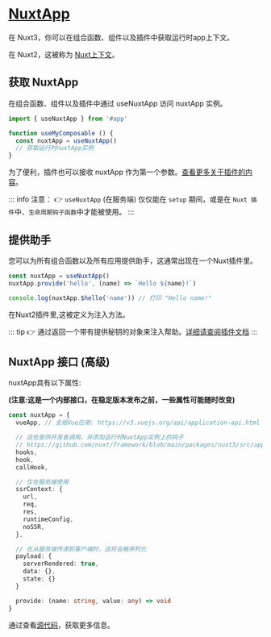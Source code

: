 # [NuxtApp](https://v3.nuxtjs.org/docs/usage/nuxt-app)

在 Nuxt3，你可以在组合函数、组件以及插件中获取运行时app上下文。

在 Nuxt2，这被称为 [Nuxt上下文](https://nuxtjs.org/docs/internals-glossary/context/#the-context)。

## 获取 NuxtApp

在组合函数、组件以及插件中通过 useNuxtApp 访问 nuxtApp 实例。

```ts
import { useNuxtApp } from '#app'

function useMyComposable () {
  const nuxtApp = useNuxtApp()
  // 获取运行时nuxtApp实例
}
```

为了便利，插件也可以接收 nuxtApp 作为第一个参数。[查看更多关于插件的内容](https://v3.nuxtjs.org/docs/directory-structure/plugins/)。

::: info 注意：
👉  `useNuxtApp` (在服务端) 仅仅能在 `setup` 期间，或是在 `Nuxt 插件`中、`生命周期钩子函数`中才能被使用。
:::

## 提供助手
您可以为所有组合函数以及所有应用提供助手，这通常出现在一个Nuxt插件里。

```ts 
const nuxtApp = useNuxtApp()
nuxtApp.provide('hello', (name) => `Hello ${name}!`)

console.log(nuxtApp.$hello('name')) // 打印 "Hello name!"
```

在Nuxt2插件里,这被定义为注入方法。

::: tip
👉  通过返回一个带有提供秘钥的对象来注入帮助。[详细请查阅插件文档](https://v3.nuxtjs.org/docs/directory-structure/plugins)
:::

## NuxtApp 接口 (高级)
nuxtApp具有以下属性:

**(注意:这是一个内部接口，在稳定版本发布之前，一些属性可能随时改变)**

``` ts
const nuxtApp = {
  vueApp, // 全局Vue应用: https://v3.vuejs.org/api/application-api.html

  // 这些是供开发者调用，并添加运行时NuxtApp实例上的钩子
  // https://github.com/nuxt/framework/blob/main/packages/nuxt3/src/app/nuxt.ts#L18
  hooks,
  hook,
  callHook,

  // 仅在服务端使用
  ssrContext: {
    url,
    req,
    res,
    runtimeConfig,
    noSSR,
  },

  // 在从服务端传递到客户端时，这将会被序列化
  payload: {
    serverRendered: true,
    data: {},
    state: {}
  }

  provide: (name: string, value: any) => void
}
```

通过查看[源代码](https://github.com/nuxt/framework/blob/main/packages/nuxt3/src/app/nuxt.ts#L28-L53)，获取更多信息。